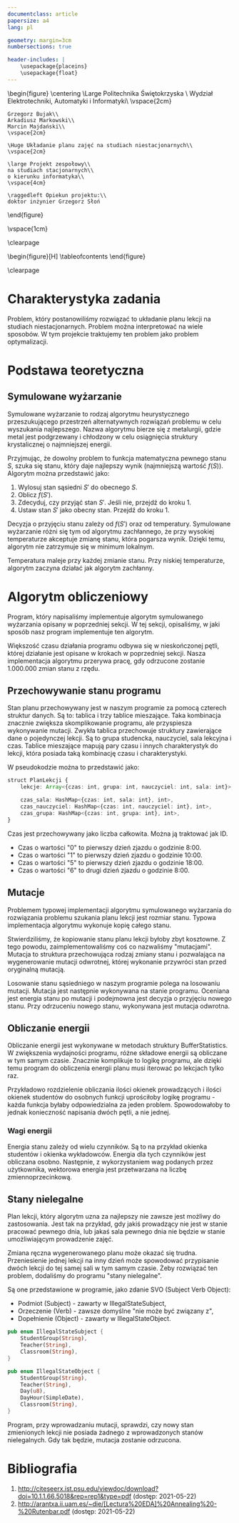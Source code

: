 ```yaml
---
documentclass: article
papersize: a4
lang: pl

geometry: margin=3cm
numbersections: true

header-includes: |
    \usepackage{placeins}
    \usepackage{float}
---
```


\begin{figure}
    \centering
    \Large Politechnika Świętokrzyska \\
    Wydział Elektrotechniki, Automatyki i Informatyki\\
    \vspace{2cm}

    Grzegorz Bujak\\
    Arkadiusz Markowski\\
    Marcin Majdański\\
    \vspace{2cm}

    \Huge Układanie planu zajęć na studiach niestacjonarnych\\
    \vspace{2cm}

    \large Projekt zespołowy\\
    na studiach stacjonarnych\\
    o kierunku informatyka\\
    \vspace{4cm}

    \raggedleft Opiekun projektu:\\
    doktor inżynier Grzegorz Słoń
\end{figure}

\vspace{1cm}

\clearpage

\begin{figure}[H]
    \tableofcontents
\end{figure}

\clearpage

# Charakterystyka zadania

Problem, który postanowiliśmy rozwiązać to układanie planu lekcji na studiach
niestacjonarnych. Problem można interpretować na wiele sposobów. W tym projekcie
traktujemy ten problem jako problem optymalizacji.

# Podstawa teoretyczna

## Symulowane wyżarzanie

Symulowane wyżarzanie to rodzaj algorytmu heurystycznego przeszukującego przestrzeń
alternatywnych rozwiązań problemu w celu wyszukania najlepszego. Nazwa algorytmu
bierze się z metalurgii, gdzie metal jest podgrzewany i chłodzony w celu osiągnięcia
struktury krystalicznej o najmniejszej energii.

Przyjmując, że dowolny problem to funkcja matematyczna pewnego stanu $S$, szuka się
stanu, który daje najlepszy wynik (najmniejszą wartość $f(S)$). Algorytm można
przedstawić jako:

1. Wylosuj stan sąsiedni $S'$ do obecnego $S$.
2. Oblicz $f(S')$.
3. Zdecyduj, czy przyjąć stan $S'$. Jeśli nie, przejdź do kroku 1.
4. Ustaw stan $S'$ jako obecny stan. Przejdź do kroku 1.

Decyzja o przyjęciu stanu zależy od $f(S')$ oraz od temperatury. Symulowane
wyżarzanie różni się tym od algorytmu zachłannego, że przy wysokiej temperaturze
akceptuje zmianę stanu, która pogarsza wynik. Dzięki temu, algorytm nie zatrzymuje
się w minimum lokalnym.

Temperatura maleje przy każdej zmianie stanu. Przy niskiej temperaturze, algorytm
zaczyna działać jak algorytm zachłanny. 

# Algorytm obliczeniowy

Program, który napisaliśmy implementuje algorytm symulowanego wyżarzania opisany w
poprzedniej sekcji. W tej sekcji, opisaliśmy, w jaki sposób nasz program implementuje
ten algorytm.

Większość czasu działania programu odbywa się w nieskończonej pętli, której działanie
jest opisane w krokach w poprzedniej sekcji. Nasza implementacja algorytmu przerywa
pracę, gdy odrzucone zostanie 1.000.000 zmian stanu z rzędu.

## Przechowywanie stanu programu

Stan planu przechowywany jest w naszym programie za pomocą czterech struktur danych.
Są to: tablica i trzy tablice mieszające. Taka kombinacja znacznie zwiększa
skomplikowanie programu, ale przyspiesza wykonywanie mutacji. Zwykła tablica
przechowuje struktury zawierające dane o pojedynczej lekcji. Są to grupa studencka,
nauczyciel, sala lekcyjna i czas. Tablice mieszające mapują pary czasu i innych
charakterystyk do lekcji, która posiada taką kombinację czasu i charakterystyki. 

W pseudokodzie można to przedstawić jako:

``` typescript
struct PlanLekcji {
    lekcje: Array<{czas: int, grupa: int, nauczyciel: int, sala: int}>,

    czas_sala: HashMap<{czas: int, sala: int}, int>,
    czas_nauczyciel: HashMap<{czas: int, nauczyciel: int}, int>,
    czas_grupa: HashMap<{czas: int, grupa: int}, int>,
}
```

Czas jest przechowywany jako liczba całkowita. Można ją traktować jak ID.

* Czas o wartości "0" to pierwszy dzień zjazdu o godzinie 8:00.
* Czas o wartości "1" to pierwszy dzień zjazdu o godzinie 10:00.
* Czas o wartości "5" to pierwszy dzień zjazdu o godzinie 18:00.
* Czas o wartości "6" to drugi dzień zjazdu o godzinie 8:00.

## Mutacje

Problemem typowej implementacji algorytmu symulowanego wyżarzania do rozwiązania
problemu szukania planu lekcji jest rozmiar stanu. Typowa implementacja algorytmu
wykonuje kopię całego stanu.

Stwierdziliśmy, że kopiowanie stanu planu lekcji byłoby zbyt kosztowne. Z tego
powodu, zaimplementowaliśmy coś co nazwaliśmy "mutacjami".  Mutacja to struktura
przechowująca rodzaj zmiany stanu i pozwalająca na wygenerowanie mutacji odwrotnej,
której wykonanie przywróci stan przed oryginalną mutacją.

Losowanie stanu sąsiedniego w naszym programie polega na losowaniu mutacji. Mutacja
jest następnie wykonywana na stanie programu. Oceniana jest energia stanu po mutacji
i podejmowna jest decyzja o przyjęciu nowego stanu. Przy odrzuceniu nowego stanu,
wykonywana jest mutacja odwrotna.

## Obliczanie energii

Obliczanie energii jest wykonywane w metodach struktury BufferStatistics. W
zwiększenia wydajności programu, różne składowe energii są obliczane w tym samym
czasie. Znacznie komplikuje to logikę programu, ale dzięki temu program do
obliczenia energii planu musi iterować po lekcjach tylko raz.

Przykładowo rozdzielenie obliczania ilości okienek prowadzących i ilości okienek
studentów do osobnych funkcji uprościłoby logikę programu - każda funkcja
byłaby odpowiedzialna za jeden problem. Spowodowałoby to jednak konieczność
napisania dwóch pętli, a nie jednej.

### Wagi energii

Energia stanu zależy od wielu czynników. Są to na przykład okienka studentów i
okienka wykładowców. Energia dla tych czynników jest obliczana osobno.
Następnie, z wykorzystaniem wag podanych przez użytkownika, wektorowa energia
jest przetwarzana na liczbę zmiennoprzecinkową.

## Stany nielegalne

Plan lekcji, który algorytm uzna za najlepszy nie zawsze jest możliwy do
zastosowania. Jest tak na przykład, gdy jakiś prowadzący nie jest w stanie
pracować pewnego dnia, lub jakaś sala pewnego dnia nie będzie w stanie
umożliwiającym prowadzenie zajęć.

Zmiana ręczna wygenerowanego planu może okazać się trudna. Przeniesienie jednej
lekcji na inny dzień może spowodować przypisanie dwóch lekcji do tej samej sali
w tym samym czasie. Żeby rozwiązać ten problem, dodaliśmy do programu "stany
nielegalne".

Są one przedstawione w programie, jako zdanie SVO (Subject Verb Object):

* Podmiot (Subject) - zawarty w IllegalStateSubject,
* Orzeczenie (Verb) - zawsze domyślne "nie może być związany z",
* Dopełnienie (Object) - zawarty w IllegalStateObject.

``` rust
pub enum IllegalStateSubject {
    StudentGroup(String),
    Teacher(String),
    Classroom(String),
}

pub enum IllegalStateObject {
    StudentGroup(String),
    Teacher(String),
    Day(u8),
    DayHour(SimpleDate),
    Classroom(String),
}
```

Program, przy wprowadzaniu mutacji, sprawdzi, czy nowy stan zmienionych lekcji
nie posiada żadnego z wprowadzonych stanów nielegalnych. Gdy tak będzie, mutacja
zostanie odrzucona.

# Bibliografia

1. <http://citeseerx.ist.psu.edu/viewdoc/download?doi=10.1.1.66.5018&rep=rep1&type=pdf> (dostęp: 2021-05-22)
2. <http://arantxa.ii.uam.es/~die/[Lectura%20EDA]%20Annealing%20-%20Rutenbar.pdf> (dostęp: 2021-05-22)
